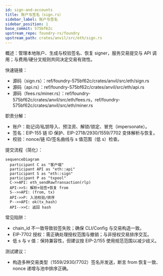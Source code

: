 ```yaml
---
id: sign-and-accounts
title: 账户与签名（sign.rs）
sidebar_label: 账户与签名
sidebar_position: 1
base_commit: 575bf62c
upstream_repo: foundry-rs/foundry
upstream_path: crates/anvil/src/eth/sign.rs
---
```


概述：管理本地账户、生成与校验签名、恢复 signer，服务交易提交与 API 调用；与费用/硬分叉规则共同决定交易有效性。

快速链接：
- 源码（sign.rs）：ref/foundry-575bf62c/crates/anvil/src/eth/sign.rs
- 源码（api.rs）：ref/foundry-575bf62c/crates/anvil/src/eth/api.rs
- 源码（fees.rs/miner.rs）：ref/foundry-575bf62c/crates/anvil/src/eth/fees.rs，ref/foundry-575bf62c/crates/anvil/src/eth/miner.rs

职责分解：
- 账户：助记词/私钥导入、预注资、解锁/锁定、冒充（impersonate）。
- 签名：EIP-155 链 ID 保护、EIP-2718/2930/1559/7702 变体解析与恢复。
- 校验：nonce/链 ID/签名曲线与 s 值范围（低 s）检查。

提交流程（简化）：

```mermaid
sequenceDiagram
  participant C as "客户端"
  participant API as "eth::api"
  participant S as "eth::sign"
  participant P as "txpool"
  C->>API: eth_sendRawTransaction(rlp)
  API->>S: 解析+验签+恢复 from
  S-->>API: (from, tx)
  API->>P: 入池校验/排序
  P-->>API: ok(tx_hash)
  API-->>C: 返回 hash
```

常见陷阱：
- chain_id 不一致导致验签失败；确保 CLI/Config 与交易构造一致。
- EIP-7702 授权：需正确处理授权范围与撤销；与非授权交易排序交互。
- 低 s 与 v 值：保持兼容性，但建议按 EIP-2/155 使用规范范围以减少歧义。

测试建议：
- 构造多种交易类型（1559/2930/7702）签名并发送，断言 from 恢复一致、nonce 递增与池中排序正确。
